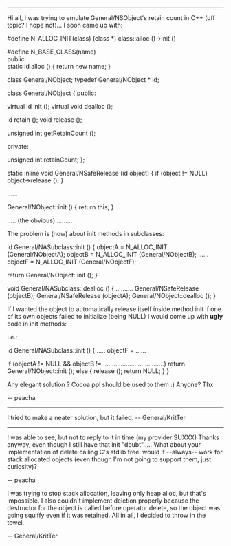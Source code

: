 

----

Hi all,
I was trying to emulate General/NSObject's retain count in C++ (off topic? I hope not)... I soon came up with:

    
#define N_ALLOC_INIT(class) (class *) class::alloc ()->init ()

#define N_BASE_CLASS(name) \
 public: \
  static id alloc () { return new name; }

class General/NObject;
typedef General/NObject * id;

class General/NObject
{
public:

 virtual id init ();
 virtual void dealloc ();

 id retain ();
 void release ();

 unsigned int getRetainCount ();

private:

 unsigned int retainCount;
};

static inline void General/NSafeRelease (id object)
{ if (object != NULL) object->release (); }

......

General/NObject::init ()
{
 return this;
}

.....
(the obvious)
.........


The problem is (now) about init methods in subclasses:

    
id General/NASubclass::init ()
{
 objectA = N_ALLOC_INIT (General/NObjectA);
 objectB = N_ALLOC_INIT (General/NObjectB);
......
 objectF = N_ALLOC_INIT (General/NObjectF);

 return General/NObject::init ();
}

void General/NASubclass::dealloc ()
{
 ..........
 General/NSafeRelease (objectB);
 General/NSafeRelease (objectA);
 General/NObject::dealloc ();
}


If I wanted the object to automatically release itself inside method init if one of its own objects failed to initialize (being NULL) I would come up with **ugly** code in init methods:

i.e.:
    
id General/NASubclass::init ()
{
 .....
 objectF = ......

 if (objectA != NULL && objectB != ...................................)
  return General/NObject::init ();
 else
 {
  release ();
  return NULL;
 }
}


Any elegant solution ? Cocoa ppl should be used to them :)
Anyone? Thx

-- peacha

----

I tried to make a neater solution, but it failed. -- General/KritTer

----

I was able to see, but not to reply to it in time (my provider SUXXX)
Thanks anyway, even though I still have that init "doubt".....
What about your implementation of delete calling C's stdlib free: would it --always-- work for stack allocated objects (even though I'm not going to support them, just curiosity)?

-- peacha

I was trying to stop stack allocation, leaving only heap alloc, but that's impossible. I also couldn't implement deletion properly because the destructor for the object is called before operator delete, so the object was going squiffy even if it was retained. All in all, I decided to throw in the towel.

-- General/KritTer